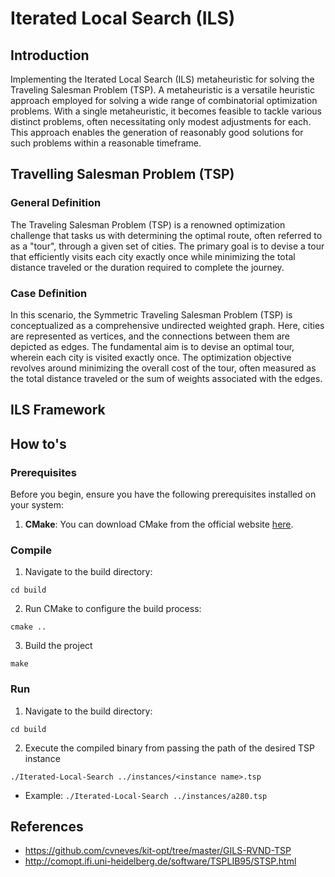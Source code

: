 # Iterated Local Search (ILS)

## Introduction
Implementing the Iterated Local Search (ILS) metaheuristic for solving the Traveling Salesman Problem (TSP). A metaheuristic is a versatile heuristic approach employed for solving a wide range of combinatorial optimization problems. With a single metaheuristic, it becomes feasible to tackle various distinct problems, often necessitating only modest adjustments for each. This approach enables the generation of reasonably good solutions for such problems within a reasonable timeframe.

## Travelling Salesman Problem (TSP)

### General Definition
The Traveling Salesman Problem (TSP) is a renowned optimization challenge that tasks us with determining the optimal route, often referred to as a "tour", through a given set of cities. The primary goal is to devise a tour that efficiently visits each city exactly once while minimizing the total distance traveled or the duration required to complete the journey. 

### Case Definition
In this scenario, the Symmetric Traveling Salesman Problem (TSP) is conceptualized as a comprehensive undirected weighted graph. Here, cities are represented as vertices, and the connections between them are depicted as edges. The fundamental aim is to devise an optimal tour, wherein each city is visited exactly once. The optimization objective revolves around minimizing the overall cost of the tour, often measured as the total distance traveled or the sum of weights associated with the edges.

## ILS Framework

## How to's

### Prerequisites
Before you begin, ensure you have the following prerequisites installed on your system:

1. **CMake**: You can download CMake from the official website [here](https://cmake.org/download/).

### Compile

1. Navigate to the build directory:

```
cd build
```

2. Run CMake to configure the build process:

```
cmake ..
```

3. Build the project

```
make
```

### Run

1. Navigate to the build directory:

```
cd build
```

2. Execute the compiled binary from passing the path of the desired TSP instance

```
./Iterated-Local-Search ../instances/<instance name>.tsp
```

- Example: ```./Iterated-Local-Search ../instances/a280.tsp```

## References
- https://github.com/cvneves/kit-opt/tree/master/GILS-RVND-TSP
- http://comopt.ifi.uni-heidelberg.de/software/TSPLIB95/STSP.html
